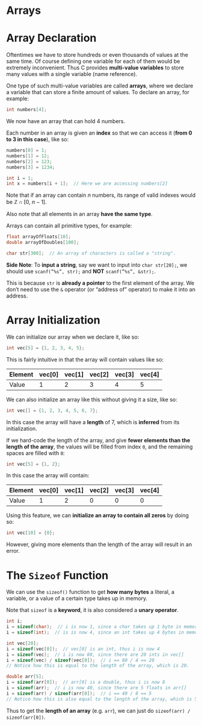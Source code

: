 # Arrays

# Array Declaration

Oftentimes we have to store hundreds or even thousands of values at the same time. Of course defining one variable for each of them would be extremely inconvenient. Thus C provides **multi-value variables** to store many values with a single variable (name reference).

One type of such multi-value variables are called **arrays**, where we declare a variable that can store a finite amount of values. To declare an array, for example:

```c
int numbers[4];
```

We now have an array that can hold 4 numbers.

Each number in an array is given an **index** so that we can access it (**from 0 to 3 in this case**), like so:

```c
numbers[0] = 1;
numbers[1] = 12;
numbers[2] = 123;
numbers[3] = 1234;

int i = 1;
int x = numbers[i + 1];  // Here we are accessing numbers[2]
```

Note that if an array can contain $n$ numbers, its range of valid indexes would be $\mathbb{Z}\cap[0,~n-1]$.

Also note that all elements in an array **have the same type**. 

Arrays can contain all primitive types, for example:

```c
float arrayOfFloats[10];
double arrayOfDoubles[100];

char str[300];  // An array of characters is called a "string".
```

**Side Note**: To **input a string**, say we want to input into `char str[20];`, we should use `scanf(”%s”, str);` and **NOT** `scanf(”%s”, &str);`. 

This is because `str` is **already a pointer** to the first element of the array. We don’t need to use the `&` operator (or “address of” operator) to make it into an address.

# Array Initialization

We can initialize our array when we declare it, like so:

```c
int vec[5] = {1, 2, 3, 4, 5};
```

This is fairly intuitive in that the array will contain values like so:

| Element | vec[0] | vec[1] | vec[2] | vec[3] | vec[4] |
| --- | --- | --- | --- | --- | --- |
| Value | 1 | 2 | 3 | 4 | 5 |

We can also initialize an array like this without giving it a size, like so:

```c
int vec[] = {1, 2, 3, 4, 5, 6, 7};
```

In this case the array will have a **length** of 7, which is **inferred** from its initialization.

If we hard-code the length of the array, and give **fewer elements than the length of the array**, the values will be filled from index `0`, and the remaining spaces are filled with `0`:

```c
int vec[5] = {1, 2};
```

In this case the array will contain:

| Element | vec[0] | vec[1] | vec[2] | vec[3] | vec[4] |
| --- | --- | --- | --- | --- | --- |
| Value | 1 | 2 | 0 | 0 | 0 |

Using this feature, we can **initialize an array to contain all zeros** by doing so:

```c
int vec[10] = {0};
```

However, giving more elements than the length of the array will result in an error.

# The `Sizeof` Function

We can use the `sizeof()` function to get **how many bytes** a literal, a variable, or a value of a certain type takes up in memory.

Note that `sizeof` is a **keyword**, it is also considered a **unary operator**.

```c
int i;
i = sizeof(char);  // i is now 1, since a char takes up 1 byte in memory
i = sizeof(int);  // is is now 4, since an int takes up 4 bytes in memory

int vec[20];
i = sizeof(vec[0]);  // vec[0] is an int, thus i is now 4
i = sizeof(vec);  // i is now 80, since there are 20 ints in vec[]
i = sizeof(vec) / sizeof(vec[0]);  // i == 80 / 4 == 20
// Notice how this is equal to the length of the array, which is 20.

double arr[5];
i = sizeof(arr[0]);  // arr[0] is a double, thus i is now 8
i = sizeof(arr);  // i is now 40, since there are 5 floats in arr[]
i = sizeof(arr) / sizeof(arr[0]);  // i == 40 / 8 == 5
// Notice how this is also equal to the length of the array, which is 5.
```

Thus to get the **length of an array** (e.g. `arr`), we can just do `sizeof(arr) / sizeof(arr[0])`.